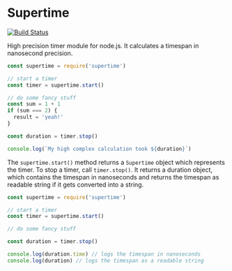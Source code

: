 Supertime
=========

[![Build Status](https://travis-ci.org/Andifeind/supertime.svg?branch=master)](https://travis-ci.org/Andifeind/supertime)

High precision timer module for node.js.
It calculates a timespan in nanosecond precision.

```js
const supertime = require('supertime')

// start a timer
const timer = supertime.start()

// do some fancy stuff
const sum = 1 + 1
if (sum === 2) {
  result = 'yeah!'
}

const duration = timer.stop()

console.log(`My high complex calculation took ${duration}`)
```

The `supertime.start()` method returns a `Supertime` object which represents the timer.
To stop a timer, call `timer.stop()`. It returns a duration object, which contains the timespan in nanoseconds and returns the timespan as readable string if it gets converted into a string.

```js
const supertime = require('supertime')

// start a timer
const timer = supertime.start()

// do some fancy stuff

const duration = timer.stop()

console.log(duration.time) // logs the timespan in nanoseconds
console.log(duration) // logs the timespan as a readable string
```
